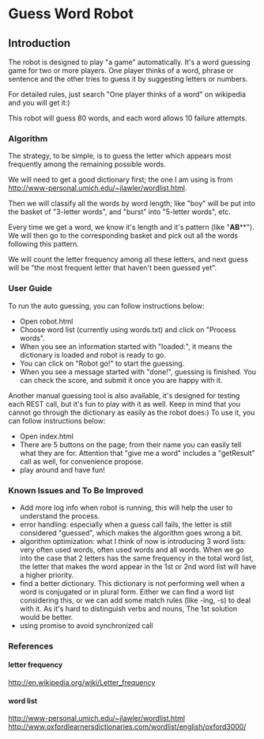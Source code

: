 Guess Word Robot
=====================================

Introduction
------------

The robot is designed to play "a game" automatically. It's a word guessing game for two or more players. One player thinks of a word, phrase or sentence and the other tries to guess it by suggesting letters or numbers.

For detailed rules, just search "One player thinks of a word" on wikipedia and you will get it:)

This robot will guess 80 words, and each word allows 10 failure attempts.

### Algorithm

The strategy, to be simple, is to guess the letter which appears most frequently among the remaining possible words.

We will need to get a good dictionary first; the one I am using is from http://www-personal.umich.edu/~jlawler/wordlist.html. 

Then we will classify all the words by word length; like "boy" will be put into the basket of "3-letter words", and "burst" into "5-letter words", etc.

Every time we get a word, we know it's length and it's pattern (like "**AB****"). We will then go to the corresponding basket and pick out all the words following this pattern.

We will count the letter frequency among all these letters, and next guess will be "the most frequent letter that haven't been guessed yet".

### User Guide

To run the auto guessing, you can follow instructions below:

* Open robot.html
* Choose word list (currently using words.txt) and click on "Process words".
* When you see an information started with "loaded:", it means the dictionary is loaded and robot is ready to go.
* You can click on "Robot go!" to start the guessing.
* When you see a message started with "done!", guessing is finished. You can check the score, and submit it once you are happy with it.

Another manual guessing tool is also available, it's designed for testing each REST call, but it's fun to play with it as well. Keep in mind that you cannot go through the dictionary as easily as the robot does:) To use it, you can follow instructions below:

* Open index.html
* There are 5 buttons on the page; from their name you can easily tell what they are for. Attention that "give me a word" includes a "getResult" call as well, for convenience propose.
* play around and have fun!

### Known Issues and To Be Improved

* Add more log info when robot is running, this will help the user to understand the process.
* error handling: especially when a guess call fails, the letter is still considered "guessed", which makes the algorithm goes wrong a bit.
* algorithm optimization: what I think of now is introducing 3 word lists: very often used words, often used words and all words. When we go into the case that 2 letters has the same frequency in the total word list, the letter that makes the word appear in the 1st or 2nd word list will have a higher priority.
* find a better dictionary. This dictionary is not performing well when a word is conjugated or in plural form. Either we can find a word list considering this, or we can add some match rules (like -ing, -s) to deal with it. As it's hard to distinguish verbs and nouns, The 1st solution would be better.
* using promise to avoid synchronized call

### References

#### letter frequency

http://en.wikipedia.org/wiki/Letter_frequency

#### word list

http://www-personal.umich.edu/~jlawler/wordlist.html
http://www.oxfordlearnersdictionaries.com/wordlist/english/oxford3000/


